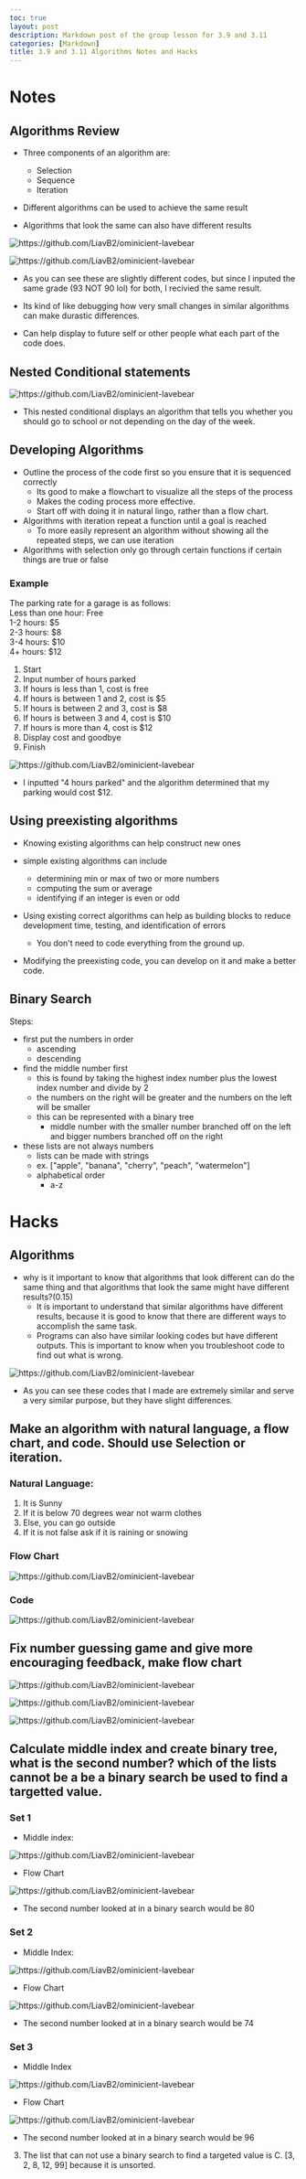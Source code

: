 ```yaml
---
toc: true
layout: post
description: Markdown post of the group lesson for 3.9 and 3.11
categories: [Markdown]
title: 3.9 and 3.11 Algorithms Notes and Hacks
---
```


# Notes

## Algorithms Review
- Three components of an algorithm are:
    - Selection
    - Sequence
    - Iteration

- Different algorithms can be used to achieve the same result
- Algorithms that look the same can also have different results

![]({{site.baseurl}}/images/3.91.png "https://github.com/LiavB2/ominicient-lavebear")

![]({{site.baseurl}}/images/3.92.png "https://github.com/LiavB2/ominicient-lavebear")

- As you can see these are slightly different codes, but since I inputed the same grade (93 NOT 90 lol) for both, I recivied the same result.

- Its kind of like debugging how very small changes in similar algorithms can make durastic differences.

- Can help display to future self or other people what each part of the code does.

## Nested Conditional statements

![]({{site.baseurl}}/images/3.94.png "https://github.com/LiavB2/ominicient-lavebear")

- This nested conditional displays an algorithm that tells you whether you should go to school or not depending on the day of the week. 

## Developing Algorithms
- Outline the process of the code first so you ensure that it is sequenced correctly
    - Its good to make a flowchart to visualize all the steps of the process
    - Makes the coding process more effective.
    - Start off with doing it in natural lingo, rather than a flow chart.
- Algorithms with iteration repeat a function until a goal is reached
    - To more easily represent an algorithm without showing all the repeated steps, we can use iteration
- Algorithms with selection only go through certain functions if certain things are true or false

### Example 

The parking rate for a garage is as follows: <br>
Less than one hour: Free <br>
1-2 hours: $5 <br>
2-3 hours: $8 <br>
3-4 hours: $10 <br>
4+ hours: $12

1. Start
2. Input number of hours parked
3. If hours is less than 1, cost is free
4. If hours is between 1 and 2, cost is $5
5. If hours is between 2 and 3, cost is $8
6. If hours is between 3 and 4, cost is $10
7. If hours is more than 4, cost is $12
8. Display cost and goodbye
9. Finish

![]({{site.baseurl}}/images/3.92.png "https://github.com/LiavB2/ominicient-lavebear")

- I inputted "4 hours parked" and the algorithm determined that my parking would cost $12.

## Using preexisting algorithms
- Knowing existing algorithms can help construct new ones
- simple existing algorithms can include
    - determining min or max of two or more numbers
    - computing the sum or average
    - identifying if an integer is even or odd
- Using existing correct algorithms can help as building blocks to reduce development time, testing, and identification of errors
    - You don't need to code everything from the ground up.

- Modifying the preexisting code, you can develop on it and make a better code.

## Binary Search

Steps: 

- first put the numbers in order
    - ascending
    - descending
- find the middle number first
    - this is found by taking the highest index number plus the lowest index number and divide by 2
    - the numbers on the right will be greater and the numbers on the left will be smaller
    - this can be represented with a binary tree
        - middle number with the smaller number branched off on the left and bigger numbers branched off on the right
- these lists are not always numbers
    - lists can be made with strings
    - ex. ["apple", "banana", "cherry", "peach", "watermelon"]
    - alphabetical order
        - a-z

# Hacks

## Algorithms 

- why is it important to know that algorithms that look different can do the same thing and that algorithms that look the same might have different results?(0.15)
    - It is important to understand that similar algorithms have different results, because it is good to know that there are different ways to accomplish the same task. 
    - Programs can also have similar looking codes but have different outputs. This is important to know when you troubleshoot code to find out what is wrong.

![]({{site.baseurl}}/images/amm1.png "https://github.com/LiavB2/ominicient-lavebear")

- As you can see these codes that I made are extremely similar and serve a very similar purpose, but they have slight differences.


## Make an algorithm with natural language, a flow chart, and code. Should use Selection or iteration.

### Natural Language:

1. It is Sunny
2. If it is below 70 degrees wear not warm clothes
3. Else, you can go outside
4. If it is not false ask if it is raining or snowing

### Flow Chart

![]({{site.baseurl}}/images/amay2.png "https://github.com/LiavB2/ominicient-lavebear")

### Code 

![]({{site.baseurl}}/images/amay1.png "https://github.com/LiavB2/ominicient-lavebear")


## Fix number guessing game and give more encouraging feedback, make flow chart

![]({{site.baseurl}}/images/grace1.png "https://github.com/LiavB2/ominicient-lavebear")

![]({{site.baseurl}}/images/grace2.png "https://github.com/LiavB2/ominicient-lavebear")

![]({{site.baseurl}}/images/grace3.png "https://github.com/LiavB2/ominicient-lavebear")

## Calculate middle index and create binary tree, what is the second number? which of the lists cannot be a be a binary search  be used to find a targetted value.

### Set 1
- Middle index: 

![]({{site.baseurl}}/images/cl1.png "https://github.com/LiavB2/ominicient-lavebear")

- Flow Chart

![]({{site.baseurl}}/images/s1.png "https://github.com/LiavB2/ominicient-lavebear")

- The second number looked at in a binary search would be 80

### Set 2
- Middle Index:

![]({{site.baseurl}}/images/cl2.png "https://github.com/LiavB2/ominicient-lavebear")

- Flow Chart

![]({{site.baseurl}}/images/s2.png "https://github.com/LiavB2/ominicient-lavebear")

- The second number looked at in a binary search would be 74

### Set 3
- Middle Index

![]({{site.baseurl}}/images/cl3.png "https://github.com/LiavB2/ominicient-lavebear")

- Flow Chart

![]({{site.baseurl}}/images/s3.png "https://github.com/LiavB2/ominicient-lavebear")

- The second number looked at in a binary search would be 96

3. The list that can not use a binary search to find a targeted value is C. [3, 2, 8, 12, 99] because it is unsorted.

